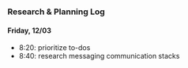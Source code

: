 ### Research & Planning Log
#### Friday, 12/03
* 8:20: prioritize to-dos
* 8:40: research messaging communication stacks
